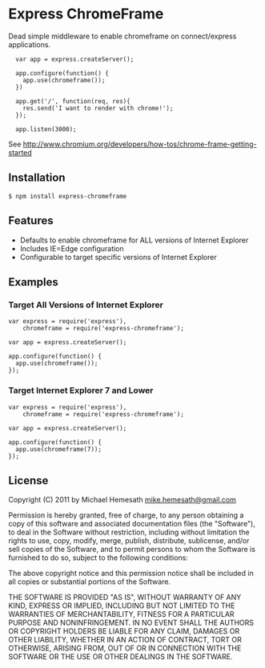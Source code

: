 # Express ChromeFrame

  Dead simple middleware to enable chromeframe on connect/express applications.
  
      var app = express.createServer();
      
      app.configure(function() {
        app.use(chromeframe());
      })
      
      app.get('/', function(req, res){
        res.send('I want to render with chrome!');
      });
      
      app.listen(3000);
      
See http://www.chromium.org/developers/how-tos/chrome-frame-getting-started
      
## Installation

    $ npm install express-chromeframe
    
## Features

  * Defaults to enable chromeframe for ALL versions of Internet Explorer
  * Includes IE=Edge configuration
  * Configurable to target specific versions of Internet Explorer
    
## Examples

### Target All Versions of Internet Explorer

    var express = require('express'),
        chromeframe = require('express-chromeframe');

    var app = express.createServer();
    
    app.configure(function() {
      app.use(chromeframe());
    });
    
### Target Internet Explorer 7 and Lower
    
    var express = require('express'),
        chromeframe = require('express-chromeframe');

    var app = express.createServer();
    
    app.configure(function() {
      app.use(chromeframe(7));
    });
    
## License

Copyright (C) 2011 by Michael Hemesath <mike.hemesath@gmail.com>

Permission is hereby granted, free of charge, to any person obtaining a copy
of this software and associated documentation files (the "Software"), to deal
in the Software without restriction, including without limitation the rights
to use, copy, modify, merge, publish, distribute, sublicense, and/or sell
copies of the Software, and to permit persons to whom the Software is
furnished to do so, subject to the following conditions:

The above copyright notice and this permission notice shall be included in
all copies or substantial portions of the Software.

THE SOFTWARE IS PROVIDED "AS IS", WITHOUT WARRANTY OF ANY KIND, EXPRESS OR
IMPLIED, INCLUDING BUT NOT LIMITED TO THE WARRANTIES OF MERCHANTABILITY,
FITNESS FOR A PARTICULAR PURPOSE AND NONINFRINGEMENT. IN NO EVENT SHALL THE
AUTHORS OR COPYRIGHT HOLDERS BE LIABLE FOR ANY CLAIM, DAMAGES OR OTHER
LIABILITY, WHETHER IN AN ACTION OF CONTRACT, TORT OR OTHERWISE, ARISING FROM,
OUT OF OR IN CONNECTION WITH THE SOFTWARE OR THE USE OR OTHER DEALINGS IN
THE SOFTWARE.